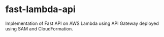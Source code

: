 # fast-lambda-api
Implementation of Fast API on AWS Lambda using API Gateway deployed using SAM and CloudFormation.
